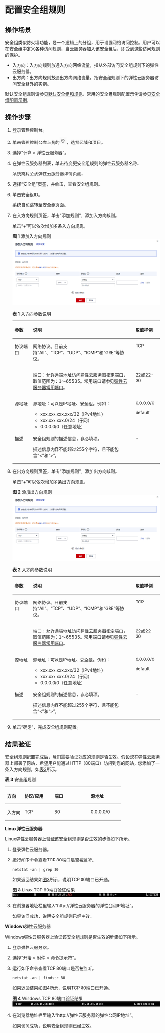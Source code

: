 # 配置安全组规则<a name="ZH-CN_TOPIC_0030878383"></a>

## 操作场景<a name="zh-cn_topic_0029320966_section35030493215147"></a>

安全组类似防火墙功能，是一个逻辑上的分组，用于设置网络访问控制。用户可以在安全组中定义各种访问规则，当云服务器加入该安全组后，即受到这些访问规则的保护。

-   入方向：入方向规则放通入方向网络流量，指从外部访问安全组规则下的弹性云服务器。
-   出方向：出方向规则放通出方向网络流量。指安全组规则下的弹性云服务器访问安全组外的实例。

默认安全组规则请参见[默认安全组和规则](https://support.huaweicloud.com/usermanual-vpc/SecurityGroup_0003.html)。常用的安全组规则配置示例请参见[安全组配置示例](安全组配置示例.md)。

## 操作步骤<a name="zh-cn_topic_0029320966_section40712064223843"></a>

1.  登录管理控制台。
2.  单击管理控制台左上角的![](figures/icon-region.png)，选择区域和项目。
3.  选择“计算 \> 弹性云服务器”。
4.  在弹性云服务器列表，单击待变更安全组规则的弹性云服务器名称。

    系统跳转至该弹性云服务器详情页面。

5.  选择“安全组”页签，并单击，查看安全组规则。
6.  单击安全组ID。

    系统自动跳转至安全组页面。

7.  在入方向规则页签，单击“添加规则”，添加入方向规则。

    单击“+”可以依次增加多条入方向规则。

    **图 1**  添加入方向规则<a name="zh-cn_topic_0118534005_fig963631116217"></a>  
    ![](figures/添加入方向规则.png "添加入方向规则")

    **表 1**  入方向参数说明

    <a name="zh-cn_topic_0118534005_table111445216564"></a>
    <table><thead align="left"><tr id="zh-cn_topic_0118534005_row1811565205613"><th class="cellrowborder" valign="top" width="12.55%" id="mcps1.2.4.1.1"><p id="zh-cn_topic_0118534005_p51151452125620"><a name="zh-cn_topic_0118534005_p51151452125620"></a><a name="zh-cn_topic_0118534005_p51151452125620"></a>参数</p>
    </th>
    <th class="cellrowborder" valign="top" width="69.45%" id="mcps1.2.4.1.2"><p id="zh-cn_topic_0118534005_p5115552175613"><a name="zh-cn_topic_0118534005_p5115552175613"></a><a name="zh-cn_topic_0118534005_p5115552175613"></a>说明</p>
    </th>
    <th class="cellrowborder" valign="top" width="18%" id="mcps1.2.4.1.3"><p id="zh-cn_topic_0118534005_p711565219563"><a name="zh-cn_topic_0118534005_p711565219563"></a><a name="zh-cn_topic_0118534005_p711565219563"></a>取值样例</p>
    </th>
    </tr>
    </thead>
    <tbody><tr id="zh-cn_topic_0118534005_row9115105219562"><td class="cellrowborder" rowspan="2" valign="top" width="12.55%" headers="mcps1.2.4.1.1 "><p id="zh-cn_topic_0118534005_p151157525565"><a name="zh-cn_topic_0118534005_p151157525565"></a><a name="zh-cn_topic_0118534005_p151157525565"></a>协议端口</p>
    <p id="zh-cn_topic_0118534005_p3510193211510"><a name="zh-cn_topic_0118534005_p3510193211510"></a><a name="zh-cn_topic_0118534005_p3510193211510"></a></p>
    </td>
    <td class="cellrowborder" valign="top" width="69.45%" headers="mcps1.2.4.1.2 "><p id="zh-cn_topic_0118534005_p1711515526562"><a name="zh-cn_topic_0118534005_p1711515526562"></a><a name="zh-cn_topic_0118534005_p1711515526562"></a>网络协议。目前支持“All”、“TCP”、“UDP”、“ICMP”和“GRE”等协议。</p>
    </td>
    <td class="cellrowborder" valign="top" width="18%" headers="mcps1.2.4.1.3 "><p id="zh-cn_topic_0118534005_p6115155215614"><a name="zh-cn_topic_0118534005_p6115155215614"></a><a name="zh-cn_topic_0118534005_p6115155215614"></a>TCP</p>
    </td>
    </tr>
    <tr id="zh-cn_topic_0118534005_row6510532121511"><td class="cellrowborder" valign="top" headers="mcps1.2.4.1.1 "><p id="zh-cn_topic_0118534005_p4115175245613"><a name="zh-cn_topic_0118534005_p4115175245613"></a><a name="zh-cn_topic_0118534005_p4115175245613"></a>端口：允许远端地址访问弹性云服务器指定端口，取值范围为：1～65535。常用端口请参见<a href="https://support.huaweicloud.com/usermanual-vpc/SecurityGroup_0002.html" target="_blank" rel="noopener noreferrer">弹性云服务器常用端口</a>。</p>
    </td>
    <td class="cellrowborder" valign="top" headers="mcps1.2.4.1.2 "><p id="zh-cn_topic_0118534005_p1551023251511"><a name="zh-cn_topic_0118534005_p1551023251511"></a><a name="zh-cn_topic_0118534005_p1551023251511"></a>22或22-30</p>
    </td>
    </tr>
    <tr id="zh-cn_topic_0118534005_row511615528561"><td class="cellrowborder" valign="top" width="12.55%" headers="mcps1.2.4.1.1 "><p id="zh-cn_topic_0118534005_p86899991813"><a name="zh-cn_topic_0118534005_p86899991813"></a><a name="zh-cn_topic_0118534005_p86899991813"></a>源地址</p>
    </td>
    <td class="cellrowborder" valign="top" width="69.45%" headers="mcps1.2.4.1.2 "><p id="zh-cn_topic_0118534005_p18116175212564"><a name="zh-cn_topic_0118534005_p18116175212564"></a><a name="zh-cn_topic_0118534005_p18116175212564"></a>源地址：可以是IP地址、安全组。例如：</p>
    <a name="zh-cn_topic_0118534005_ul12116352195619"></a><a name="zh-cn_topic_0118534005_ul12116352195619"></a><ul id="zh-cn_topic_0118534005_ul12116352195619"><li>xxx.xxx.xxx.xxx/32（IPv4地址）</li><li>xxx.xxx.xxx.0/24（子网）</li><li>0.0.0.0/0（任意地址）</li></ul>
    </td>
    <td class="cellrowborder" valign="top" width="18%" headers="mcps1.2.4.1.3 "><p id="zh-cn_topic_0118534005_p611613524569"><a name="zh-cn_topic_0118534005_p611613524569"></a><a name="zh-cn_topic_0118534005_p611613524569"></a>0.0.0.0/0</p>
    <p id="zh-cn_topic_0118534005_p12116152135619"><a name="zh-cn_topic_0118534005_p12116152135619"></a><a name="zh-cn_topic_0118534005_p12116152135619"></a>default</p>
    </td>
    </tr>
    <tr id="zh-cn_topic_0118534005_row111615525565"><td class="cellrowborder" valign="top" width="12.55%" headers="mcps1.2.4.1.1 "><p id="zh-cn_topic_0118534005_p1711655217565"><a name="zh-cn_topic_0118534005_p1711655217565"></a><a name="zh-cn_topic_0118534005_p1711655217565"></a>描述</p>
    </td>
    <td class="cellrowborder" valign="top" width="69.45%" headers="mcps1.2.4.1.2 "><p id="zh-cn_topic_0118534005_p1211611525564"><a name="zh-cn_topic_0118534005_p1211611525564"></a><a name="zh-cn_topic_0118534005_p1211611525564"></a>安全组规则的描述信息，非必填项。</p>
    <p id="zh-cn_topic_0118534005_p6116175225613"><a name="zh-cn_topic_0118534005_p6116175225613"></a><a name="zh-cn_topic_0118534005_p6116175225613"></a>描述信息内容不能超过255个字符，且不能包含“&lt;”和“&gt;”。</p>
    </td>
    <td class="cellrowborder" valign="top" width="18%" headers="mcps1.2.4.1.3 "><p id="zh-cn_topic_0118534005_p3116115216568"><a name="zh-cn_topic_0118534005_p3116115216568"></a><a name="zh-cn_topic_0118534005_p3116115216568"></a>-</p>
    </td>
    </tr>
    </tbody>
    </table>

8.  在出方向规则页签，单击“添加规则”，添加出方向规则。

    单击“+”可以依次增加多条出方向规则。

    **图 2**  添加出方向规则<a name="zh-cn_topic_0118534005_fig4319183518281"></a>  
    ![](figures/添加出方向规则.png "添加出方向规则")

    **表 2**  入方向参数说明

    <a name="zh-cn_topic_0118534005_table0614192319232"></a>
    <table><thead align="left"><tr id="zh-cn_topic_0118534005_row19614623202312"><th class="cellrowborder" valign="top" width="12.55%" id="mcps1.2.4.1.1"><p id="zh-cn_topic_0118534005_p361592319230"><a name="zh-cn_topic_0118534005_p361592319230"></a><a name="zh-cn_topic_0118534005_p361592319230"></a>参数</p>
    </th>
    <th class="cellrowborder" valign="top" width="69.45%" id="mcps1.2.4.1.2"><p id="zh-cn_topic_0118534005_p1961514231232"><a name="zh-cn_topic_0118534005_p1961514231232"></a><a name="zh-cn_topic_0118534005_p1961514231232"></a>说明</p>
    </th>
    <th class="cellrowborder" valign="top" width="18%" id="mcps1.2.4.1.3"><p id="zh-cn_topic_0118534005_p1061552372311"><a name="zh-cn_topic_0118534005_p1061552372311"></a><a name="zh-cn_topic_0118534005_p1061552372311"></a>取值样例</p>
    </th>
    </tr>
    </thead>
    <tbody><tr id="zh-cn_topic_0118534005_row76161523132311"><td class="cellrowborder" rowspan="2" valign="top" width="12.55%" headers="mcps1.2.4.1.1 "><p id="zh-cn_topic_0118534005_p1761652313238"><a name="zh-cn_topic_0118534005_p1761652313238"></a><a name="zh-cn_topic_0118534005_p1761652313238"></a>协议端口</p>
    <p id="zh-cn_topic_0118534005_p4616323182310"><a name="zh-cn_topic_0118534005_p4616323182310"></a><a name="zh-cn_topic_0118534005_p4616323182310"></a></p>
    </td>
    <td class="cellrowborder" valign="top" width="69.45%" headers="mcps1.2.4.1.2 "><p id="zh-cn_topic_0118534005_p1461632352313"><a name="zh-cn_topic_0118534005_p1461632352313"></a><a name="zh-cn_topic_0118534005_p1461632352313"></a>网络协议。目前支持“All”、“TCP”、“UDP”、“ICMP”和“GRE”等协议。</p>
    </td>
    <td class="cellrowborder" valign="top" width="18%" headers="mcps1.2.4.1.3 "><p id="zh-cn_topic_0118534005_p13616152311233"><a name="zh-cn_topic_0118534005_p13616152311233"></a><a name="zh-cn_topic_0118534005_p13616152311233"></a>TCP</p>
    </td>
    </tr>
    <tr id="zh-cn_topic_0118534005_row5616723112313"><td class="cellrowborder" valign="top" headers="mcps1.2.4.1.1 "><p id="zh-cn_topic_0118534005_p761613239235"><a name="zh-cn_topic_0118534005_p761613239235"></a><a name="zh-cn_topic_0118534005_p761613239235"></a>端口：允许远端地址访问弹性云服务器指定端口，取值范围为：1～65535。常用端口请参见<a href="https://support.huaweicloud.com/usermanual-vpc/SecurityGroup_0002.html" target="_blank" rel="noopener noreferrer">弹性云服务器常用端口</a>。</p>
    </td>
    <td class="cellrowborder" valign="top" headers="mcps1.2.4.1.2 "><p id="zh-cn_topic_0118534005_p12616182311235"><a name="zh-cn_topic_0118534005_p12616182311235"></a><a name="zh-cn_topic_0118534005_p12616182311235"></a>22或22-30</p>
    </td>
    </tr>
    <tr id="zh-cn_topic_0118534005_row2617112315232"><td class="cellrowborder" valign="top" width="12.55%" headers="mcps1.2.4.1.1 "><p id="zh-cn_topic_0118534005_p15617623172315"><a name="zh-cn_topic_0118534005_p15617623172315"></a><a name="zh-cn_topic_0118534005_p15617623172315"></a>源地址</p>
    </td>
    <td class="cellrowborder" valign="top" width="69.45%" headers="mcps1.2.4.1.2 "><p id="zh-cn_topic_0118534005_p196171823152315"><a name="zh-cn_topic_0118534005_p196171823152315"></a><a name="zh-cn_topic_0118534005_p196171823152315"></a>源地址：可以是IP地址、安全组。例如：</p>
    <a name="zh-cn_topic_0118534005_ul16177237233"></a><a name="zh-cn_topic_0118534005_ul16177237233"></a><ul id="zh-cn_topic_0118534005_ul16177237233"><li>xxx.xxx.xxx.xxx/32（IPv4地址）</li><li>xxx.xxx.xxx.0/24（子网）</li><li>0.0.0.0/0（任意地址）</li></ul>
    </td>
    <td class="cellrowborder" valign="top" width="18%" headers="mcps1.2.4.1.3 "><p id="zh-cn_topic_0118534005_p4617102352310"><a name="zh-cn_topic_0118534005_p4617102352310"></a><a name="zh-cn_topic_0118534005_p4617102352310"></a>0.0.0.0/0</p>
    <p id="zh-cn_topic_0118534005_p146170235234"><a name="zh-cn_topic_0118534005_p146170235234"></a><a name="zh-cn_topic_0118534005_p146170235234"></a>default</p>
    </td>
    </tr>
    <tr id="zh-cn_topic_0118534005_row196181723162317"><td class="cellrowborder" valign="top" width="12.55%" headers="mcps1.2.4.1.1 "><p id="zh-cn_topic_0118534005_p2061811237237"><a name="zh-cn_topic_0118534005_p2061811237237"></a><a name="zh-cn_topic_0118534005_p2061811237237"></a>描述</p>
    </td>
    <td class="cellrowborder" valign="top" width="69.45%" headers="mcps1.2.4.1.2 "><p id="zh-cn_topic_0118534005_p0618182392312"><a name="zh-cn_topic_0118534005_p0618182392312"></a><a name="zh-cn_topic_0118534005_p0618182392312"></a>安全组规则的描述信息，非必填项。</p>
    <p id="zh-cn_topic_0118534005_p16618823192317"><a name="zh-cn_topic_0118534005_p16618823192317"></a><a name="zh-cn_topic_0118534005_p16618823192317"></a>描述信息内容不能超过255个字符，且不能包含“&lt;”和“&gt;”。</p>
    </td>
    <td class="cellrowborder" valign="top" width="18%" headers="mcps1.2.4.1.3 "><p id="zh-cn_topic_0118534005_p20618623202311"><a name="zh-cn_topic_0118534005_p20618623202311"></a><a name="zh-cn_topic_0118534005_p20618623202311"></a>-</p>
    </td>
    </tr>
    </tbody>
    </table>

9.  单击“确定”，完成安全组规则配置。

## 结果验证<a name="section9615121151715"></a>

安全组规则配置完成后，我们需要验证对应的规则是否生效。假设您在弹性云服务器上部署了网站，希望用户能通过HTTP（80端口）访问到您的网站，您添加了一条入方向规则，如[表3](#zh-cn_topic_0118534005_table30323767195135)所示。

**表 3**  安全组规则

<a name="zh-cn_topic_0118534005_table30323767195135"></a>
<table><thead align="left"><tr id="zh-cn_topic_0118534005_row15770184195135"><th class="cellrowborder" valign="top" width="14.821482148214821%" id="mcps1.2.5.1.1"><p id="zh-cn_topic_0118534005_p53423553195135"><a name="zh-cn_topic_0118534005_p53423553195135"></a><a name="zh-cn_topic_0118534005_p53423553195135"></a>方向</p>
</th>
<th class="cellrowborder" valign="top" width="25.962596259625965%" id="mcps1.2.5.1.2"><p id="zh-cn_topic_0118534005_p2316559195135"><a name="zh-cn_topic_0118534005_p2316559195135"></a><a name="zh-cn_topic_0118534005_p2316559195135"></a>协议/应用</p>
</th>
<th class="cellrowborder" valign="top" width="31.203120312031203%" id="mcps1.2.5.1.3"><p id="zh-cn_topic_0118534005_p32340552195135"><a name="zh-cn_topic_0118534005_p32340552195135"></a><a name="zh-cn_topic_0118534005_p32340552195135"></a>端口</p>
</th>
<th class="cellrowborder" valign="top" width="28.012801280128013%" id="mcps1.2.5.1.4"><p id="zh-cn_topic_0118534005_p2339084195135"><a name="zh-cn_topic_0118534005_p2339084195135"></a><a name="zh-cn_topic_0118534005_p2339084195135"></a>源地址</p>
</th>
</tr>
</thead>
<tbody><tr id="zh-cn_topic_0118534005_row55248116195135"><td class="cellrowborder" valign="top" width="14.821482148214821%" headers="mcps1.2.5.1.1 "><p id="zh-cn_topic_0118534005_p27918930195135"><a name="zh-cn_topic_0118534005_p27918930195135"></a><a name="zh-cn_topic_0118534005_p27918930195135"></a>入方向</p>
</td>
<td class="cellrowborder" valign="top" width="25.962596259625965%" headers="mcps1.2.5.1.2 "><p id="zh-cn_topic_0118534005_p45912425195135"><a name="zh-cn_topic_0118534005_p45912425195135"></a><a name="zh-cn_topic_0118534005_p45912425195135"></a>TCP</p>
</td>
<td class="cellrowborder" valign="top" width="31.203120312031203%" headers="mcps1.2.5.1.3 "><p id="zh-cn_topic_0118534005_p46840856195135"><a name="zh-cn_topic_0118534005_p46840856195135"></a><a name="zh-cn_topic_0118534005_p46840856195135"></a>80</p>
</td>
<td class="cellrowborder" valign="top" width="28.012801280128013%" headers="mcps1.2.5.1.4 "><p id="zh-cn_topic_0118534005_p36012962195135"><a name="zh-cn_topic_0118534005_p36012962195135"></a><a name="zh-cn_topic_0118534005_p36012962195135"></a>0.0.0.0/0</p>
</td>
</tr>
</tbody>
</table>

**Linux弹性云服务器**

Linux弹性云服务器上验证该安全组规则是否生效的步骤如下所示。

1.  登录弹性云服务器。
2.  运行如下命令查看TCP 80端口是否被监听。

    ```
    netstat -an | grep 80
    ```

    如果返回结果如[图3](#zh-cn_topic_0118534005_fig783561113312)所示，说明TCP 80端口已开通。

    **图 3**  Linux TCP 80端口验证结果<a name="zh-cn_topic_0118534005_fig783561113312"></a>  
    ![](figures/Linux-TCP-80端口验证结果.png "Linux-TCP-80端口验证结果")

3.  在浏览器地址栏里输入“http://弹性云服务器的弹性公网IP地址”。

    如果访问成功，说明安全组规则已经生效。


**Windows**弹性云服务器

Windows弹性云服务器上验证该安全组规则是否生效的步骤如下所示。

1.  登录弹性云服务器。
2.  选择“开始 \> 附件 \> 命令提示符”。
3.  运行如下命令查看TCP 80端口是否被监听。

    ```
    netstat -an | findstr 80
    ```

    如果返回结果如[图4](#zh-cn_topic_0118534005_fig937451791814)所示，说明TCP 80端口已开通。

    **图 4**  Windows TCP 80端口验证结果<a name="zh-cn_topic_0118534005_fig937451791814"></a>  
    ![](figures/Windows-TCP-80端口验证结果.png "Windows-TCP-80端口验证结果")

4.  在浏览器地址栏里输入“http://弹性云服务器的弹性公网IP地址”。

    如果访问成功，说明安全组规则已经生效。


